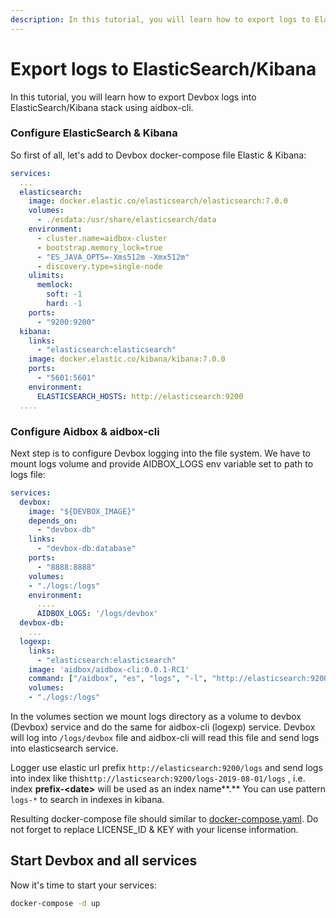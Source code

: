 ```yaml
---
description: In this tutorial, you will learn how to export logs to ElasticSearch.
---
```


# Export logs to ElasticSearch/Kibana

In this tutorial, you will learn how to export Devbox logs into ElasticSearch/Kibana stack using aidbox-cli.

### Configure ElasticSearch & Kibana

So first of all, let's add to Devbox docker-compose file Elastic & Kibana:

```yaml
services:
  ...
  elasticsearch:
    image: docker.elastic.co/elasticsearch/elasticsearch:7.0.0
    volumes:
      - ./esdata:/usr/share/elasticsearch/data
    environment:
      - cluster.name=aidbox-cluster
      - bootstrap.memory_lock=true
      - "ES_JAVA_OPTS=-Xms512m -Xmx512m"
      - discovery.type=single-node
    ulimits:
      memlock:
        soft: -1
        hard: -1
    ports:
      - "9200:9200"
  kibana:
    links:
      - "elasticsearch:elasticsearch"
    image: docker.elastic.co/kibana/kibana:7.0.0
    ports:
      - "5601:5601"
    environment:
      ELASTICSEARCH_HOSTS: http://elasticsearch:9200
  ....
```

### Configure Aidbox & aidbox-cli&#x20;

Next step is to configure Devbox logging into the file system. We have to mount logs volume and provide AIDBOX\_LOGS env variable set to path to logs file:

```yaml
services:
  devbox:
    image: "${DEVBOX_IMAGE}"
    depends_on:
      - "devbox-db"
    links:
      - "devbox-db:database"
    ports:
      - "8888:8888"
    volumes:
    - "./logs:/logs"
    environment:
      ....
      AIDBOX_LOGS: '/logs/devbox'
  devbox-db:
    ...
  logexp:
    links:
      - "elasticsearch:elasticsearch"
    image: 'aidbox/aidbox-cli:0.0.1-RC1'
    command: ["/aidbox", "es", "logs", "-l", "http://elasticsearch:9200/logs", "-f", "/logs/devbox"]
    volumes:
    - "./logs:/logs"
```

In the volumes section we mount logs directory as a volume to devbox (Devbox)  service and do the same for aidbox-cli (logexp) service. Devbox will log into `/logs/devbox` file and aidbox-cli will read this file and send logs into elasticsearch service.

Logger use elastic url prefix  `http://elasticsearch:9200/logs` and send logs into index like this`http://lasticsearch:9200/logs-2019-08-01/logs` , i.e. index **prefix-\<date>** will be used as an index name**.**  You can use pattern `logs-*` to search in indexes in kibana.

Resulting docker-compose file should similar to  [docker-compose.yaml](https://gist.github.com/niquola/463561e25ea0b6a5c12cd0407a0fd7bf). Do not forget to replace LICENSE\_ID & KEY with your license information.

## Start Devbox and all services

Now it's time to start your services:

```bash
docker-compose -d up
```
